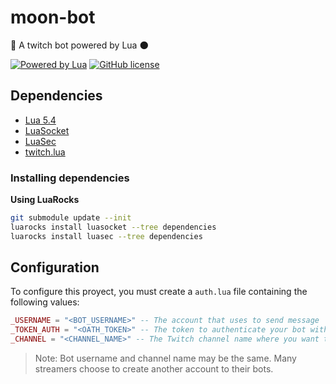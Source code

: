 # moon-bot
🤖 A twitch bot powered by Lua 🌑

[![Powered by Lua](https://img.shields.io/badge/powered%20by-Lua-blue?logo=)](https://www.lua.org/) [![GitHub license](https://img.shields.io/github/license/NEKERAFA/moon-bot)](https://github.com/NEKERAFA/moon-bot/blob/main/LICENSE)

## Dependencies

- [Lua 5.4](http://www.lua.org/)
- [LuaSocket](https://github.com/diegonehab/luasocket)
- [LuaSec](https://github.com/brunoos/luasec)
- [twitch.lua](https://github.com/NEKERAFA/twitch.lua)

### Installing dependencies

**Using LuaRocks**

```sh
git submodule update --init
luarocks install luasocket --tree dependencies
luarocks install luasec --tree dependencies
```

## Configuration

To configure this proyect, you must create a `auth.lua` file containing the following values:

```lua
_USERNAME = "<BOT_USERNAME>" -- The account that uses to send message
_TOKEN_AUTH = "<OATH_TOKEN>" -- The token to authenticate your bot with Twitch's servers
_CHANNEL = "<CHANNEL_NAME>" -- The Twitch channel name where you want to run the bot.
```

> Note: Bot username and channel name may be the same. Many streamers choose to create another account to their bots.